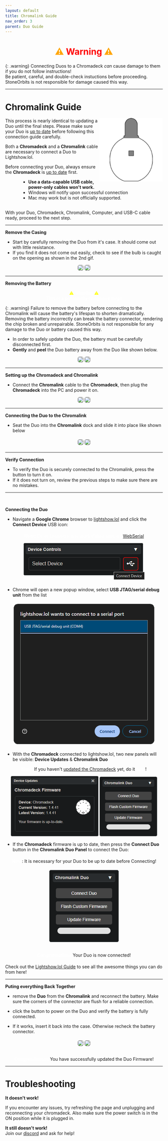 ```yaml
---
layout: default
title: Chromalink Guide
nav_order: 3
parent: Duo Guide
---
```


<div style="text-align: center; margin: 20px">
  <h1 style="color:orange;">⚠ <b style="color:red;">Warning</b> ⚠<br></h1>
</div>

{: .warning}
Connecting Duos to a Chromadeck <i>can</i> cause damage to them if you do not follow instructions!  
Be patient, careful, and double-check instuctions before proceeding.
StoneOrbits is not responsible for damage caused this way.

---

# Chromalink Guide

<img src="assets/images/duo-logo-square-512.png" style="max-width: 250px; width: 40%; float: right; margin-bottom: 20px">

This process is nearly identical to updating a Duo until the final steps. Please make sure your Duo is [up to date](duo_upgrade_guide.html) before following this connection guide carefully.

Both a **Chromadeck** and a **Chromalink** cable are necessary to connect a Duo to Lightshow.lol.

Before connecting your Duo, always ensure the **Chromadeck** is [up to date](chromadeck_upgrade_guide.html)
 first.
<div style="margin-left: 50px; margin-right: 50px; margin-bottom: 30px;" markdown="1">

- **Use a data-capable USB cable, power-only cables won't work.**
- Windows will notify upon successful connection
- Mac may work but is not officially supported.
</div>

With your Duo, Chromadeck, Chromalink, Computer, and USB-C cable ready, proceed to the next step.

---

**Remove the Casing**

 - Start by carefully removing the Duo from it's case. It should come out with little resistance.
 - If you find it does not come out easily, check to see if the bulb is caught on the opening as shown in the 2nd gif.

<div style="text-align: center; margin: 5px">
  <img style="max-width:260px;border-radius:5px;border:1px solid gray;" src="assets/images/duo-case-removal.gif">
  <img style="max-width:260px;border-radius:5px;border:1px solid gray;" src="assets/images/duo-case-removal-2.gif">
</div>

---

**Removing the Battery**


<div style="text-align: center; margin: 5px">
  <p style="color:white;"><span style="color:yellow;">⚠</span> <b>Warning</b> <span style="color:yellow;">⚠</span><br>
  <strong>This is a potentially dangeous step!</strong></p>
</div>

{: .warning}
Failure to remove the battery before connecting to the Chromalink will cause the battery's lifespan to shorten dramatically. 
Removing the battery incorrectly can break the battery connector, rendering the chip broken and unrepairable. 
StoneOrbits is not responsible for any damage to the Duo or battery caused this way.

- In order to safely update the Duo, the battery must be carefully disconnected first. 
- **Gently** and **peel** the Duo battery away from the Duo like shown below.
<div style="text-align: center; margin: 5px">  
  <img style="max-width:260px;border-radius:5px;border:1px solid gray;" src="assets/images/battery-removal-1.gif">
  <img style="max-width:260px;border-radius:5px;border:1px solid gray;" src="assets/images/battery-removal-2.gif">
</div>

---

**Setting up the Chromadeck and Chromalink**
 - Connect the **Chromalink** cable to the **Chromadeck**, then plug the **Chromadeck** into the PC and power it on.
<div style="text-align: center; margin: 5px">
  <img style="max-width:260px;border-radius:5px;border:1px solid gray;" src="assets/images/connect-chromalink.gif">
  <img style="max-width:260px;border-radius:5px;border:1px solid gray;" src="assets/images/connect-chromadeck.gif">
</div>

---

**Connecting the Duo to the Chromalink**
 - Seat the Duo into the **Chromalink** dock and slide it into place like shown below

<div style="text-align: center; margin: 20px">
  <img style="max-width:260px;border-radius:5px;border:1px solid gray;" src="assets/images/insert-dock-1.gif">
  <img style="max-width:260px;border-radius:5px;border:1px solid gray;" src="assets/images/insert-dock-2.gif">
</div>

---

**Verify Connection**

 - To verify the Duo is securely connected to the Chromalink, press the button to turn it on.
 - If it does not turn on, review the previous steps to make sure there are no mistakes.
 --- 

  &nbsp;

**Connecting the Duo**





 - Navigate a **Google Chrome** browser to [lightshow.lol](https://lightshow.lol) and click the **Connect Device** USB icon:

<div style="text-align: center; margin: 20px">
  <p style="color:white;"><b>Note:</b>
  Other browsers may work if they support <a href="https://developer.mozilla.org/en-US/docs/Web/API/Web_Serial_API#browser_compatibility">WebSerial</a></p>
  <img src="assets/images/connect-device.png">
</div>

 - Chrome will open a new popup window, select **USB JTAG/serial debug unit** from the list

<div style="text-align: center; margin: 20px">
  <img src="assets/images/connect-chromadeck-serialport.png">
</div>

 - With the **Chromadeck** connected to lightshow.lol, two new panels will be visible: **Device Updates** & **Chromalink Duo**

 <div style="text-align: center; margin: 5px">
  <b style="color:white;">Note: </b> If you haven't <a href="chromadeck_upgrade_guide.html">updated the Chromadeck</a> yet, do it <b style="color:white;">now</b>!</p>
 
  <img style="max-width:280px;" src="assets/images/lightshow-lol-chromadeck-update-done.png">
  <img style="max-width:260px;max-height:190px;" src="assets/images/lightshow-lol-chromalink-duo-basic.png">
</div>
 
- If the **Chromadeck** firmware is up to date, then press the **Connect Duo** button in the **Chromalink Duo Panel** to connect the Duo:

<div style="text-align: center; margin-top: 20px;">
  <p><b style="color: white;">Note</b>: It is necessary for your Duo to be up to date before Connecting!</p>
</div>
<div style="text-align: center; margin: 20px">
  <img style="max-width:260px;max-height:260px;" src="assets/images/lightshow-lol-chromalink-duo-basic.png">

<div style="text-align: center; margin-top: 30px;">
  <p><b style="color: white;">Congratulations</b> Your Duo is now connected!</p>
</div>
</div>

Check out the [Lightshow.lol Guide](lightshow_lol.html) to see all the awesome things you can do from here!

---

 **Puting everything Back Together**

- remove the **Duo** from the **Chromalink** and reconnect the battery. Make sure the corners of the connector are flush for a reliable connection.
- click the button to power on the Duo and verify the battery is fully connected.

- If it works, insert it back into the case. Otherwise recheck the battery connector.

<div style="text-align: center; margin: 20px">
  <img style="max-width:260px;border-radius:5px;border:1px solid gray;" src="assets/images/duo-battery-connect.gif">
  <img style="max-width:260px;border-radius:5px;border:1px solid gray;" src="assets/images/duo-case-insertion.gif">
</div>

<div style="text-align: center; margin-top: 30px;">
  <p><b style="color: white;">Congratulations</b> You have successfully updated the Duo Firmware!</p>
</div>

---

# Troubleshooting

**It doesn't work!**  

If you encounter any issues, try refreshing the page and unplugging and reconnecting your chromadeck. Also make sure the power switch is in the ON position while it is plugged in.

**It still doesn't work!**  
Join our [discord](https://discord.gg/4R9at8S8Sn) and ask for help!